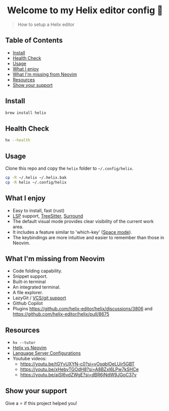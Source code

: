 <h1 align="center">Welcome to my Helix editor config 👋</h1>

> How to setup a Helix editor

## Table of Contents

<!--toc:start-->

- [Install](#install)
- [Health Check](#health-check)
- [Usage](#usage)
- [What I enjoy](#what-i-enjoy)
- [What I'm missing from Neovim](#what-im-missing-from-neovim)
- [Resources](#resources)
- [Show your support](#show-your-support)
<!--toc:end-->

## Install

```sh
brew install helix
```

## Health Check

```sh
hx --health
```

## Usage

Clone this repo and copy the `helix` folder to `~/.config/helix`.

```sh
cp -R ~/.helix ~/.helix.bak
cp -R helix ~/.config/helix
```

## What I enjoy

- Easy to install, fast (rust)
- [LSP](https://docs.helix-editor.com/lang-support.html) support, [TreeSitter](https://docs.helix-editor.com/syntax-aware-motions.html), [Surround](https://docs.helix-editor.com/surround.html)
- The default visual mode provides clear visibility of the current work area.
- It includes a feature similar to 'which-key' ([Space mode](https://docs.helix-editor.com/keymap.html?highlight=space%20mode#space-mode)).
- The keybindings are more intuitive and easier to remember than those in Neovim.

## What I'm missing from Neovim

- Code folding capability.
- Snippet support.
- Built-in terminal
- An integrated terminal.
- A file explorer.
- LazyGit / [VCS/git support](https://github.com/helix-editor/helix/issues/227)
- Github Copilot
- Plugins https://github.com/helix-editor/helix/discussions/3806 and https://github.com/helix-editor/helix/pull/8675

## Resources

- `hx --tutor`
- [Helix vs Neovim](https://github.com/helix-editor/helix/wiki/Differences-from)
- [Language Server Configurations](https://github.com/helix-editor/helix/wiki/Language-Server-Configurations)
- Youtube videos:
  - https://youtu.be/tGYvUXYN-c0?si=vOsqblOeLUir5GBT
  - https://youtu.be/xHebvTGOdH8?si=A8BZxl6LPw7kSHCe
  - https://youtu.be/aiSI6vdZWgE?si=dBR6jNdW9JGoC37v

## Show your support

Give a ⭐️ if this project helped you!
